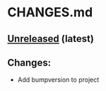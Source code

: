 # CHANGES.md

[Unreleased](https://gitlab.com/geospatial_homelab/pygeoserv/-/tree/master) (latest)
----------------------------------------------------------------------------------------
## Changes:

- Add bumpversion to project